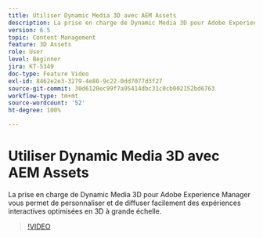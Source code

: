 ```yaml
---
title: Utiliser Dynamic Media 3D avec AEM Assets
description: La prise en charge de Dynamic Media 3D pour Adobe Experience Manager vous permet de personnaliser et de diffuser facilement des expériences interactives optimisées en 3D à grande échelle.
version: 6.5
topic: Content Management
feature: 3D Assets
role: User
level: Beginner
jira: KT-5349
doc-type: Feature Video
exl-id: 8462e2e3-3279-4e80-9c22-0dd7077d3f27
source-git-commit: 30d6120ec99f7a95414dbc31c0cb002152bd6763
workflow-type: tm+mt
source-wordcount: '52'
ht-degree: 100%

---
```


# Utiliser Dynamic Media 3D avec AEM Assets

La prise en charge de Dynamic Media 3D pour Adobe Experience Manager vous permet de personnaliser et de diffuser facilement des expériences interactives optimisées en 3D à grande échelle.

>[!VIDEO](https://video.tv.adobe.com/v/35156?quality=12&learn=on)

